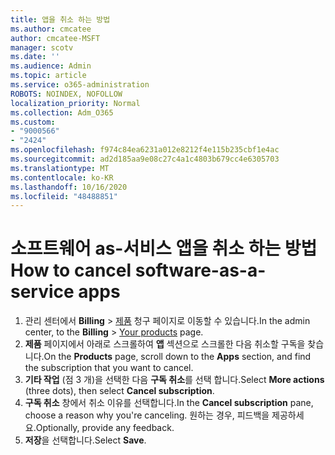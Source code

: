 ```yaml
---
title: 앱을 취소 하는 방법
ms.author: cmcatee
author: cmcatee-MSFT
manager: scotv
ms.date: ''
ms.audience: Admin
ms.topic: article
ms.service: o365-administration
ROBOTS: NOINDEX, NOFOLLOW
localization_priority: Normal
ms.collection: Adm_O365
ms.custom:
- "9000566"
- "2424"
ms.openlocfilehash: f974c84ea6231a012e8212f4e115b235cbf1e4ac
ms.sourcegitcommit: ad2d185aa9e08c27c4a1c4803b679cc4e6305703
ms.translationtype: MT
ms.contentlocale: ko-KR
ms.lasthandoff: 10/16/2020
ms.locfileid: "48488851"
---
```

# <a name="how-to-cancel-software-as-a-service-apps"></a><span data-ttu-id="38ed3-102">소프트웨어 as-서비스 앱을 취소 하는 방법</span><span class="sxs-lookup"><span data-stu-id="38ed3-102">How to cancel software-as-a-service apps</span></span>

1. <span data-ttu-id="38ed3-103">관리 센터에서 **Billing**  >  [제품](https://go.microsoft.com/fwlink/p/?linkid=842054) 청구 페이지로 이동할 수 있습니다.</span><span class="sxs-lookup"><span data-stu-id="38ed3-103">In the admin center, to the **Billing** > [Your products](https://go.microsoft.com/fwlink/p/?linkid=842054) page.</span></span>
2. <span data-ttu-id="38ed3-104">**제품** 페이지에서 아래로 스크롤하여 **앱** 섹션으로 스크롤한 다음 취소할 구독을 찾습니다.</span><span class="sxs-lookup"><span data-stu-id="38ed3-104">On the **Products** page, scroll down to the **Apps** section, and find the subscription that you want to cancel.</span></span> 
3. <span data-ttu-id="38ed3-105">**기타 작업** (점 3 개)을 선택한 다음 **구독 취소**를 선택 합니다.</span><span class="sxs-lookup"><span data-stu-id="38ed3-105">Select **More actions** (three dots), then select **Cancel subscription**.</span></span>
4. <span data-ttu-id="38ed3-106">**구독 취소** 창에서 취소 이유를 선택합니다.</span><span class="sxs-lookup"><span data-stu-id="38ed3-106">In the **Cancel subscription** pane, choose a reason why you're canceling.</span></span> <span data-ttu-id="38ed3-107">원하는 경우, 피드백을 제공하세요.</span><span class="sxs-lookup"><span data-stu-id="38ed3-107">Optionally, provide any feedback.</span></span>
5. <span data-ttu-id="38ed3-108">**저장**을 선택합니다.</span><span class="sxs-lookup"><span data-stu-id="38ed3-108">Select **Save**.</span></span>